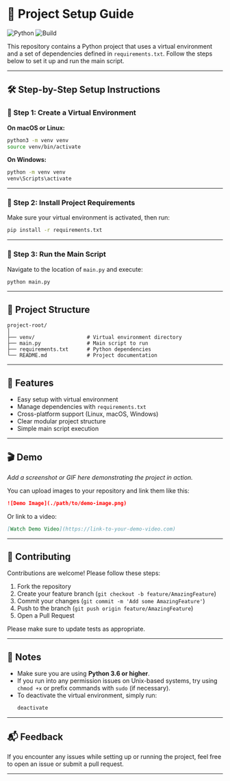 # 🚀 Project Setup Guide

![Python](https://img.shields.io/badge/python-3.6%2B-blue)
![Build](https://img.shields.io/badge/build-passing-brightgreen)

This repository contains a Python project that uses a virtual environment and a set of dependencies defined in `requirements.txt`. Follow the steps below to set it up and run the main script.

---

## 🛠️ Step-by-Step Setup Instructions

### 🔹 Step 1: Create a Virtual Environment

**On macOS or Linux:**
```bash
python3 -m venv venv
source venv/bin/activate
```

**On Windows:**
```bash
python -m venv venv
venv\Scripts\activate
```

---

### 🔹 Step 2: Install Project Requirements

Make sure your virtual environment is activated, then run:
```bash
pip install -r requirements.txt
```

---

### 🔹 Step 3: Run the Main Script

Navigate to the location of `main.py` and execute:
```bash
python main.py
```

---

## 📁 Project Structure

```
project-root/
│
├── venv/                 # Virtual environment directory
├── main.py               # Main script to run
├── requirements.txt      # Python dependencies
└── README.md             # Project documentation
```

---

## 🌟 Features

- Easy setup with virtual environment
- Manage dependencies with `requirements.txt`
- Cross-platform support (Linux, macOS, Windows)
- Clear modular project structure
- Simple main script execution

---

## 🎬 Demo

*Add a screenshot or GIF here demonstrating the project in action.*

You can upload images to your repository and link them like this:

```markdown
![Demo Image](./path/to/demo-image.png)
```

Or link to a video:

```markdown
[Watch Demo Video](https://link-to-your-demo-video.com)
```

---

## 🤝 Contributing

Contributions are welcome! Please follow these steps:

1. Fork the repository
2. Create your feature branch (`git checkout -b feature/AmazingFeature`)
3. Commit your changes (`git commit -m 'Add some AmazingFeature'`)
4. Push to the branch (`git push origin feature/AmazingFeature`)
5. Open a Pull Request

Please make sure to update tests as appropriate.

---

## 📌 Notes

- Make sure you are using **Python 3.6 or higher**.
- If you run into any permission issues on Unix-based systems, try using `chmod +x` or prefix commands with `sudo` (if necessary).
- To deactivate the virtual environment, simply run:
  ```bash
  deactivate
  ```

---

## 📬 Feedback

If you encounter any issues while setting up or running the project, feel free to open an issue or submit a pull request.

---
